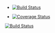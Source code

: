 * [![Build Status](https://magnum.travis-ci.com/grierson/memsim.svg?token=QAGUoxEp3Je97wExznKM)](https://magnum.travis-ci.com/grierson/memsim)

* [![Coverage Status](https://coveralls.io/repos/grierson/memsim/badge.png)](https://coveralls.io/r/grierson/memsim)

[![Build Status](http://localhost:8080/job/Memsim/badge/icon)](http://localhost:8080/job/Memsim/)
